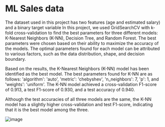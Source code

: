# ML Sales data

The dataset used in this project has two features (age and estimated salary) and a binary target variable
In this project, we used GridSearchCV with k-fold cross-validation to find the best parameters for three different models: K-Nearest Neighbors (K-NN), Decision Tree, and Random Forest. The best parameters were chosen based on their ability to maximize the accuracy of the models. The optimal parameters found for each model can be attributed to various factors, such as the data distribution, shape, and decision boundary.

Based on the results, the K-Nearest Neighbors (K-NN) model has been identified as the best model. The best parameters found for K-NN are as follows: 'algorithm': 'auto', 'metric': 'chebyshev', 'n_neighbors': 7, 'p': 1, and 'weights': 'uniform'. The K-NN model achieved a cross-validation F1-score of 0.913, a test F1-score of 0.930, and a test accuracy of 0.940.

Although the test accuracies of all three models are the same, the K-NN model has a slightly higher cross-validation and test F1-score, indicating that it is the best model among the three.

![image](https://user-images.githubusercontent.com/74529160/232306683-879017ee-b68f-41ff-96f5-c6f122740a74.png)


